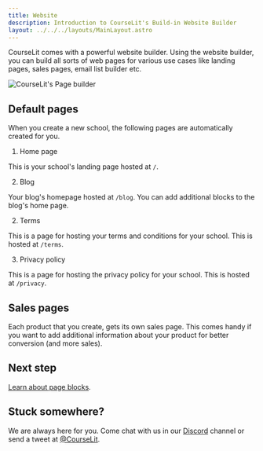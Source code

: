 ```yaml
---
title: Website
description: Introduction to CourseLit's Build-in Website Builder
layout: ../../../layouts/MainLayout.astro
---
```


CourseLit comes with a powerful website builder. Using the website builder, you can build all sorts of web pages for various use cases like landing pages, sales pages, email list builder etc.

![CourseLit's Page builder](/assets/pages/page-builder-home.png)

## Default pages

When you create a new school, the following pages are automatically created for you.

1. Home page

This is your school's landing page hosted at `/`.

2. Blog

Your blog's homepage hosted at `/blog`. You can add additional blocks to the blog's home page.

2. Terms

This is a page for hosting your terms and conditions for your school. This is hosted at `/terms`.

3. Privacy policy

This is a page for hosting the privacy policy for your school. This is hosted at `/privacy`.

## Sales pages

Each product that you create, gets its own sales page. This comes handy if you want to add additional information about your product for better conversion (and more sales).

## Next step

[Learn about page blocks](/en/website/blocks).

## Stuck somewhere?

We are always here for you. Come chat with us in our <a href="https://discord.com/invite/GR4bQsN" target="_blank">Discord</a> channel or send a tweet at <a href="https://twitter.com/courselit" target="_blank">@CourseLit</a>.
